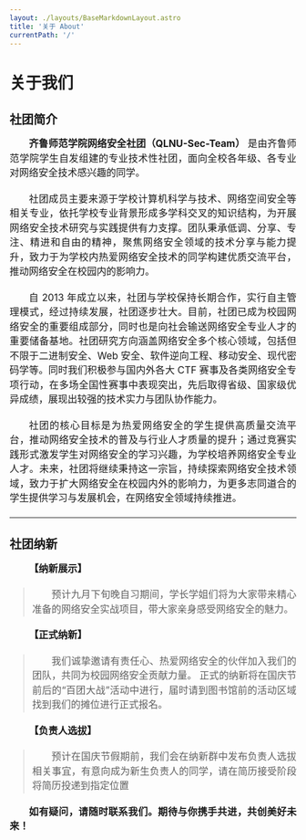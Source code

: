 ```yaml
---
layout: ./layouts/BaseMarkdownLayout.astro
title: '关于 About'
currentPath: '/'
---
```

<style>

   p {
    font-size: 17px;
    line-height: 1.5;
    margin-bottom: 20px;
    text-indent: 2em; /* 首行缩进 */
    text-align: justify; /* 两端对齐 */
  }

</style>

# 关于我们

## 社团简介

**齐鲁师范学院网络安全社团（QLNU-Sec-Team）** 是由齐鲁师范学院学生自发组建的专业技术性社团，面向全校各年级、各专业对网络安全技术感兴趣的同学。

社团成员主要来源于学校计算机科学与技术、网络空间安全等相关专业，依托学校专业背景形成多学科交叉的知识结构，为开展网络安全技术研究与实践提供有力支撑。团队秉承低调、分享、专注、精进和自由的精神，聚焦网络安全领域的技术分享与能力提升，致力于为学校内热爱网络安全技术的同学构建优质交流平台，推动网络安全在校园内的影响力。​

自 2013 年成立以来，社团与学校保持长期合作，实行自主管理模式，经过持续发展，社团逐步壮大。目前，社团已成为校园网络安全的重要组成部分，同时也是向社会输送网络安全专业人才的重要储备基地。社团研究方向涵盖网络安全多个核心领域，包括但不限于二进制安全、Web 安全、软件逆向工程、移动安全、现代密码学等。同时我们积极参与国内外各大 CTF 赛事及各类网络安全专项行动，在多场全国性赛事中表现突出，先后取得省级、国家级优异成绩，展现出较强的技术实力与团队协作能力。​

社团的核心目标是为热爱网络安全的学生提供高质量交流平台，推动网络安全技术的普及与行业人才质量的提升；通过竞赛实践形式激发学生对网络安全的学习兴趣，为学校培养网络安全专业人才。未来，社团将继续秉持这一宗旨，持续探索网络安全技术领域，致力于扩大网络安全在校园内外的影响力，为更多志同道合的学生提供学习与发展机会，在网络安全领域持续推进。​



---

## 社团纳新 

**【纳新展示】** 

> 预计九月下旬晚自习期间，学长学姐们将为大家带来精心准备的网络安全实战项目，带大家亲身感受网络安全的魅力。

**【正式纳新】** 

> 我们诚挚邀请有责任心、热爱网络安全的伙伴加入我们的团队，共同为校园网络安全贡献力量。
正式的纳新将在国庆节前后的“百团大战”活动中进行，届时请到图书馆前的活动区域找到我们的摊位进行正式报名。

**【负责人选拔】** 

> 预计在国庆节假期前，我们会在纳新群中发布负责人选拔相关事宜，有意向成为新生负责人的同学，请在简历接受阶段将简历投递到指定位置

**如有疑问，请随时联系我们。期待与你携手共进，共创美好未来！**


